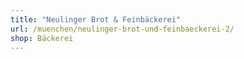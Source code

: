 ```yaml
---
title: "Neulinger Brot & Feinbäckerei"
url: /muenchen/neulinger-brot-und-feinbaeckerei-2/
shop: Bäckerei
---
```

